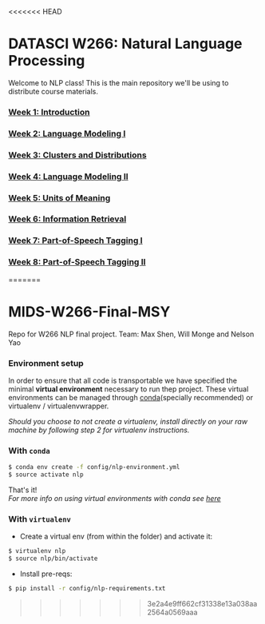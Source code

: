 <<<<<<< HEAD
# DATASCI W266: Natural Language Processing

Welcome to NLP class! This is the main repository we'll be using to distribute 
course materials.

### [Week 1: Introduction](week1/)

### [Week 2: Language Modeling I](week2/)

### [Week 3: Clusters and Distributions](week3/)

### [Week 4: Language Modeling II](week4/)

### [Week 5: Units of Meaning](week5/)

### [Week 6: Information Retrieval](week6/)

### [Week 7: Part-of-Speech Tagging I](week7/)

### [Week 8: Part-of-Speech Tagging II](week8/)

=======
# MIDS-W266-Final-MSY
Repo for W266 NLP final project. Team: Max Shen, Will Monge and Nelson Yao


### Environment setup

In order to ensure that all code is transportable we have specified the minimal **virtual environment** necessary to run thep project. These virtual environments can be managed through [conda](http://conda.pydata.org/docs/using/envs.html)(specially recommended) or virtualenv / virtualenvwrapper.  

*Should you choose to not create a virtualenv, install directly on your raw machine by following step 2 for virtualenv instructions.*  


### With `conda`

```bash
$ conda env create -f config/nlp-environment.yml
$ source activate nlp
```

That's it!  
*For more info on using virtual environments with conda see [here](http://conda.pydata.org/docs/using/envs.html)*

### With `virtualenv`  

* Create a virtual env (from within the folder) and activate it:  

```bash
$ virtualenv nlp
$ source nlp/bin/activate
```  

* Install pre-reqs:

```bash
$ pip install -r config/nlp-requirements.txt
```
>>>>>>> 3e2a4e9ff662cf31338e13a038aa2564a0569aaa
